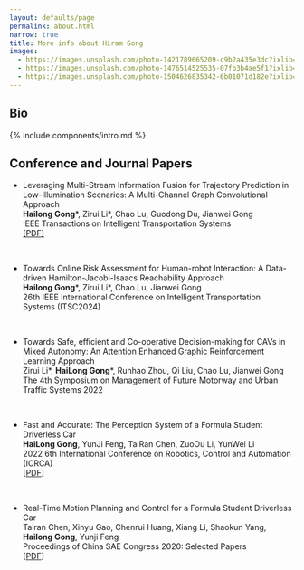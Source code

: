 ```yaml
---
layout: defaults/page
permalink: about.html
narrow: true
title: More info about Hiram Gong
images:
  - https://images.unsplash.com/photo-1421789665209-c9b2a435e3dc?ixlib=rb-0.3.5&ixid=eyJhcHBfaWQiOjEyMDd9&s=5b1016b885e7438c4633109d77368d4d&auto=format&fit=crop&w=1651&q=80
  - https://images.unsplash.com/photo-1476514525535-07fb3b4ae5f1?ixlib=rb-0.3.5&ixid=eyJhcHBfaWQiOjEyMDd9&s=468a8c18f5d811cf03c654b653b5089e&auto=format&fit=crop&w=1650&q=80
  - https://images.unsplash.com/photo-1504626835342-6b01071d182e?ixlib=rb-0.3.5&ixid=eyJhcHBfaWQiOjEyMDd9&s=975855d515c9d56352ee3bfe74287f2b&auto=format&fit=crop&w=1651&q=80
---
```


## Bio

{% include components/intro.md %}
<br />
## Conference and Journal Papers

- Leveraging Multi-Stream Information Fusion for Trajectory Prediction in Low-Illumination Scenarios: A Multi-Channel Graph Convolutional Approach<br>
  **Hailong Gong**\*, Zirui Li\*, Chao Lu, Guodong Du, Jianwei Gong<br>
  IEEE Transactions on Intelligent Transportation Systems<br>
  [[PDF]](https://ieeexplore.ieee.org/abstract/document/10310658)
<br />

- Towards Online Risk Assessment for Human-robot Interaction: A Data-driven Hamilton-Jacobi-Isaacs Reachability Approach<br>
  **Hailong Gong**\*, Zirui Li\*, Chao Lu, Jianwei Gong<br>
26th IEEE International Conference on Intelligent Transportation Systems (ITSC2024)
<br />

- Towards Safe, efficient and Co-operative Decision-making for CAVs in Mixed Autonomy: An Attention Enhanced Graphic Reinforcement Learning Approach<br>
  Zirui Li\*, **HaiLong Gong**\*, Runhao Zhou, Qi Liu, Chao Lu, Jianwei Gong<br>
The 4th Symposium on Management of Future Motorway and Urban Traffic Systems 2022
<br />

- Fast and Accurate: The Perception System of a Formula Student Driverless Car<br>
  **HaiLong Gong**, YunJi Feng, TaiRan Chen, ZuoOu Li, YunWei Li<br>
  2022 6th International Conference on Robotics, Control and Automation (ICRCA)<br>
  [[PDF]((https://ieeexplore.ieee.org/abstract/document/9828892))]
<br />

- Real-Time Motion Planning and Control for a Formula Student Driverless Car<br>
  Tairan Chen, Xinyu Gao, Chenrui Huang, Xiang Li, Shaokun Yang, **Hailong Gong**, Yunji Feng<br>
  Proceedings of China SAE Congress 2020: Selected Papers<br>
  [[PDF](https://link.springer.com/chapter/10.1007/978-981-16-2090-4_12)]
<br />
